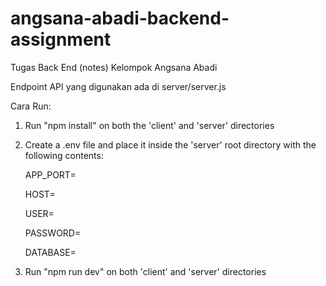 # angsana-abadi-backend-assignment
Tugas Back End (notes) Kelompok Angsana Abadi

Endpoint API yang digunakan ada di server/server.js

Cara Run:

1. Run "npm install" on both the 'client' and 'server' directories
2. Create a .env file and place it inside the 'server' root directory with the following contents:
   
    APP_PORT=
   
    HOST=

    USER=
   
    PASSWORD=
   
    DATABASE=
   
4. Run "npm run dev" on both 'client' and 'server' directories
